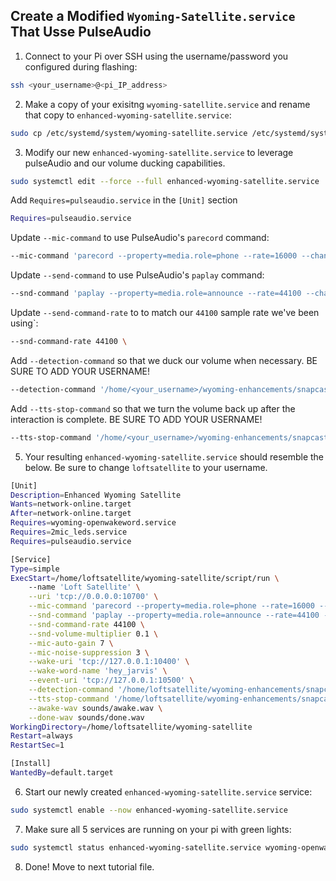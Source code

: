 ## Create a Modified `Wyoming-Satellite.service` That Usse PulseAudio

1. Connect to your Pi over SSH using the username/password you configured during flashing:
```sh
ssh <your_username>@<pi_IP_address>
```

2. Make a copy of your exisitng `wyoming-satellite.service` and rename that copy to `enhanced-wyoming-satellite.service`:
```sh
sudo cp /etc/systemd/system/wyoming-satellite.service /etc/systemd/system/enhanced-wyoming-satellite.service
```

3. Modify our new `enhanced-wyoming-satellite.service` to leverage pulseAudio and our volume ducking capabilities.
```sh
sudo systemctl edit --force --full enhanced-wyoming-satellite.service
```

Add `Requires=pulseaudio.service` in the `[Unit]` section
```sh
Requires=pulseaudio.service
```

Update `--mic-command` to use PulseAudio's `parecord` command:
```sh
--mic-command 'parecord --property=media.role=phone --rate=16000 --channels=1 --format=s16le --raw --latency-msec 10' \
```

Update `--send-command` to use PulseAudio's `paplay` command:
```sh
--snd-command 'paplay --property=media.role=announce --rate=44100 --channels=1 --format=s16le --raw --latency-msec 10' \
```

Update `--send-command-rate` to to match our `44100` sample rate we've been using`:
```sh
--snd-command-rate 44100 \
```

Add `--detection-command` so that we duck our volume when necessary.  BE SURE TO ADD YOUR USERNAME!
```sh
--detection-command '/home/<your_username>/wyoming-enhancements/snapcast/scripts/awake.sh' \
```

Add `--tts-stop-command` so that we turn the volume back up after the interaction is complete.  BE SURE TO ADD YOUR USERNAME!
```sh
--tts-stop-command '/home/<your_username>/wyoming-enhancements/snapcast/scripts/done.sh' \
```

5. Your resulting `enhanced-wyoming-satellite.service` should resemble the below.  Be sure to change `loftsatellite` to your username.
```sh
[Unit]
Description=Enhanced Wyoming Satellite
Wants=network-online.target
After=network-online.target
Requires=wyoming-openwakeword.service
Requires=2mic_leds.service
Requires=pulseaudio.service

[Service]
Type=simple
ExecStart=/home/loftsatellite/wyoming-satellite/script/run \
    --name 'Loft Satellite' \
    --uri 'tcp://0.0.0.0:10700' \
    --mic-command 'parecord --property=media.role=phone --rate=16000 --channels=1 --format=s16le --raw --latency-msec 10' \
    --snd-command 'paplay --property=media.role=announce --rate=44100 --channels=1 --format=s16le --raw --latency-msec 10' \
    --snd-command-rate 44100 \
    --snd-volume-multiplier 0.1 \
    --mic-auto-gain 7 \
    --mic-noise-suppression 3 \
    --wake-uri 'tcp://127.0.0.1:10400' \
    --wake-word-name 'hey_jarvis' \
    --event-uri 'tcp://127.0.0.1:10500' \
    --detection-command '/home/loftsatellite/wyoming-enhancements/snapcast/scripts/awake.sh' \
    --tts-stop-command '/home/loftsatellite/wyoming-enhancements/snapcast/scripts/done.sh' \
    --awake-wav sounds/awake.wav \
    --done-wav sounds/done.wav
WorkingDirectory=/home/loftsatellite/wyoming-satellite
Restart=always
RestartSec=1

[Install]
WantedBy=default.target
```
6. Start our newly created `enhanced-wyoming-satellite.service` service:
```sh
sudo systemctl enable --now enhanced-wyoming-satellite.service
```

7. Make sure all 5 services are running on your pi with green lights:
```sh
sudo systemctl status enhanced-wyoming-satellite.service wyoming-openwakeword.service 2mic_leds.service  pulseaudio.service snapclient.service
```

8. Done! Move to next tutorial file.

